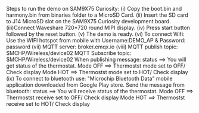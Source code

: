 Steps to run the demo on SAM9X75 Curiosity:
(i)  Copy the boot.bin and harmony.bin from binaries folder to a MicroSD Card.
(ii) Insert the SD card to J14 MicroSD slot on the SAM9X75 Curiosity development board.
(iii)Connect Waveshare 720*720 round MIPI display.
(iv) Press start button followed by the reset button.
(v)  The demo is ready.
(vi) To connect Wifi: Use the WIFI hotspot from mobile with Username:DEMO_AP & Password: password
(vii) MQTT server: broker.emqx.io
(viii) MQTT publish topic: $MCHP/Wireless/device02
       MQTT Subscribe topic: $MCHP/Wireless/device02
	   When publishing message: status ==> You will get status of the thermostat.
	                            Mode OFF ==> Thermostst mode set to OFF/ Check display
								Mode HOT ==> Thermostst mode set to HOT/ Check display
(ix) To connect to bluetooth use: "Microchip Bluetooth Data" mobile application downloaded from Google Play store.
     Send the message from bluetooth: status ==> You will receive status of the thermostat.
	                                  Mode OFF ==> Thermostst receive set to OFF/ Check display
								      Mode HOT ==> Thermostst receive set to HOT/ Check display   